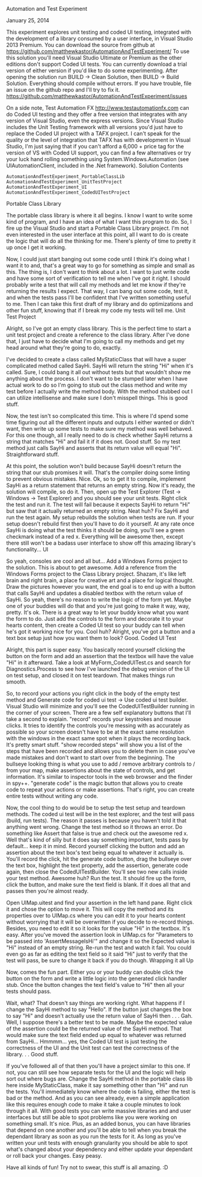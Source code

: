 
Automation and Test Experiment

January 25, 2014

This experiment explores unit testing and coded UI testing, integrated with the development of a library consumed by a user interface, in Visual Studio 2013 Premium. You can download the source from github at https://github.com/matthewkastor/AutomationAndTestExperiment/ To use this solution you'll need Visual Studio Ultimate or Premium as the other editions don't support Coded UI tests. You can currently download a trial version of either version if you'd like to do some experimenting. After opening the solution run BUILD -> Clean Solution, then BUILD -> Build Solution. Everything should compile without errors. If you have trouble, file an issue on the github repo and I'll try to fix it. https://github.com/matthewkastor/AutomationAndTestExperiment/issues

On a side note, Test Automation FX http://www.testautomationfx.com can do Coded UI testing and they offer a free version that integrates with any version of Visual Studio, even the express versions. Since Visual Studio includes the Unit Testing framework with all versions you'd just have to replace the Coded UI project with a TAFX project. I can't speak for the quality or the level of integration that TAFX has with development in Visual Studio, I'm just saying that if you can't afford a 6,000 + price tag for the version of VS with Coded UI support, you can find a few alternatives or try your luck hand rolling something using System.Windows.Automation (see UIAutomationClient, included in the .Net framework).
Solution Contents

    AutomationAndTestExperiment_PortableClassLib
    AutomationAndTestExperiment_UnitTestProject
    AutomationAndTestExperiment_UI
    AutomationAndTestExperiment_CodedUITestProject

Portable Class Library

The portable class library is where it all begins. I know I want to write some kind of program, and I have an idea of what I want this program to do. So, I fire up the Visual Studio and start a Portable Class Library project. I'm not even interested in the user interface at this point, all I want to do is create the logic that will do all the thinking for me. There's plenty of time to pretty it up once I get it working.

Now, I could just start banging out some code until I think it's doing what I want it to and, that's a great way to go for something as simple and small as this. The thing is, I don't want to think about a lot. I want to just write code and have some sort of verification to tell me when I've got it right. I should probably write a test that will call my methods and let me know if they're returning the results I expect. That way, I can bang out some code, test it, and when the tests pass I'll be confident that I've written something useful to me. Then I can take this first draft of my library and do optimizations and other fun stuff, knowing that if I break my code my tests will tell me.
Unit Test Project

Alright, so I've got an empty class library. This is the perfect time to start a unit test project and create a reference to the class library. After I've done that, I just have to decide what I'm going to call my methods and get my head around what they're going to do, exactly.

I've decided to create a class called MyStaticClass that will have a super complicated method called SayHi. SayHi will return the string "Hi" when it's called. Sure, I could bang it all out without tests but that wouldn't show me anything about the process. I don't want to be stumped later when I have actual work to do so I'm going to stub out the class method and write my test before I actually write the method body. With the method stubbed out I can utilize intellisense and make sure I don't misspell things. This is good stuff.

Now, the test isn't so complicated this time. This is where I'd spend some time figuring out all the different inputs and outputs I either wanted or didn't want, then write up some tests to make sure my method was well behaved. For this one though, all I really need to do is check whether SayHi returns a string that matches "Hi" and fail it if it does not. Good stuff. So my test method just calls SayHi and asserts that its return value will equal "Hi". Straightforward stuff.

At this point, the solution won't build because SayHi doesn't return the string that our stub promises it will. That's the compiler doing some linting to prevent obvious mistakes. Nice. Ok, so to get it to compile, implement SayHi as a return statement that returns an empty string. Now it's ready, the solution will compile, so do it. Then, open up the Test Explorer (Test -> Windows -> Test Explorer) and you should see your unit tests. Right click the test and run it. The test will fail because it expects SayHi to return "Hi" but saw that it actually returned an empty string. Neat huh? Fix SayHi and run the test again. My setup rebuilds the solution when tests are run. If your setup doesn't rebuild first then you'll have to do it yourself. At any rate once SayHi is doing what the test thinks it should be doing, you'll see a green checkmark instead of a red x. Everything will be awesome then, except there still won't be a badass user interface to show off this amazing library's functionality...
UI

So yeah, consoles are cool and all but... Add a Windows Forms project to the solution. This is about to get awesome. Add a reference from the Windows Forms project to the Class Library project. Shazam, it's like left brain and right brain, a place for creative art and a place for logical thought. Draw the pictures however you want, the end goal is to end up with a button that calls SayHi and updates a disabled textbox with the return value of SayHi. So yeah, there's no reason to write the logic of the form yet. Maybe one of your buddies will do that and you're just going to make it way, way, pretty. It's ok. There is a great way to let your buddy know what you want the form to do. Just add the controls to the form and decorate it to your hearts content, then create a Coded UI test so your buddy can tell when he's got it working nice for you. Cool huh? Alright, you've got a button and a text box setup just how you want them to look? Good.
Coded UI Test

Alright, this part is super easy. You basically record yourself clicking the button on the form and add an assertion that the textbox will have the value "Hi" in it afterward. Take a look at MyForm_CodedUITest.cs and search for Diagnostics.Process to see how I've launched the debug version of the UI on test setup, and closed it on test teardown. That makes things run smooth.

So, to record your actions you right click in the body of the empty test method and  Generate code for coded ui test -> Use coded ui test builder. Visual Studio will minimize and you'll see the CodedUITestBuilder running in the corner of your screen. There are a few self explanatory buttons that I'll take a second to explain. "record" records your keystrokes and mouse clicks. It tries to identify the controls you're messing with as accurately as possible so your screen doesn't have to be at the exact same resolution with the windows in the exact same spot when it plays the recording back. It's pretty smart stuff. "show recorded steps" will show you a list of the steps that have been recorded and allows you to delete them in case you've made mistakes and don't want to start over from the beginning. The bullseye looking thing is what you use to add / remove arbitrary controls to / from your map, make assertions about the state of controls, and get information. It's similar to inspector tools in the web browser and the finder in spy++. "generate code" is the magic button that allows you to create code to repeat your actions or make assertions. That's right, you can create entire tests without writing any code.

Now, the cool thing to do would be to setup the test setup and teardown methods. The coded ui test will be in the test explorer, and the test will pass (build, run tests). The reason it passes is because you haven't told it that anything went wrong. Change the test method so it throws an error. Do something like Assert that false is true and check out the awesome red x. Well that's kind of silly but it does say something important, tests pass by default... keep it in mind. Record yourself clicking the button and add an assertion about the text box's text being equal to whatever it actually is. You'll record the click, hit the generate code button, drag the bullseye over the text box, highlight the text property, add the assertion, generate code again, then close the CodedUITestBuilder. You'll see two new calls inside your test method. Awesome huh? Run the test. It should fire up the form, click the button, and make sure the text field is blank. If it does all that and passes then you're almost ready.

Open UIMap.uitest and find your assertion in the left hand pane. Right click it and chose the option to move it. This will copy the method and its properties over to UIMap.cs where you can edit it to your hearts content without worrying that it will be overwritten if you decide to re-record things. Besides, you need to edit it so it looks for the value "Hi" in the textbox. It's easy. After you've moved the assertion look in UIMap.cs for "Parameters to be passed into 'AssertMessageIsHi'" and change it so the Expected value is "Hi" instead of an empty string. Re-run the test and watch it fail. You could even go as far as editing the text field so it said "Hi" just to verify that the test will pass, be sure to change it back if you do though.
Wrapping it all Up

Now, comes the fun part. Either you or your buddy can double click the button on the form and write a little logic into the generated click handler stub. Once the button changes the text field's value to "Hi" then all your tests should pass.

Wait, what? That doesn't say things are working right. What happens if I change the SayHi method to say "Hello". If the button just changes the box to say "Hi" and doesn't actually use the return value of SayHi then . . . Gah. Well, I suppose there's a better test to be made. Maybe the expected value of the assertion could be the returned value of the SayHi method. That would make sure the text field ended up equal to whatever was returned from SayHi... Hmmmm... yes, the Coded UI test is just testing the correctness of the UI and the Unit test can test the correctness of the library. . . Good stuff.

If you've followed all of that then you'll have a project similar to this one. If not, you can still see how separate tests for the UI and the logic will help sort out where bugs are. Change the SayHi method in the portable class lib here inside MyStaticClass, make it say something other than "Hi" and run the tests. You'll immediately know where the code is failing, either the test is bad or the method. And as you can see already, even a simple application like this requires enough code to make it take a couple minutes to look through it all. With good tests you can write massive libraries and and user interfaces but still be able to spot problems like you were working on something small. It's nice. Plus, as an added bonus, you can have libraries that depend on one another and you'll be able to tell when you break the dependant library as soon as you run the tests for it. As long as you've written your unit tests with enough granularity you should be able to spot what's changed about your dependency and either update your dependant or roll back your changes. Easy peasy.

Have all kinds of fun! Try not to swear, this stuff is all amazing. :D
